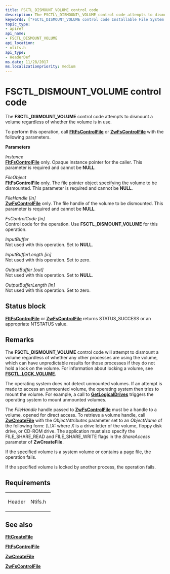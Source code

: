 ```yaml
---
title: FSCTL_DISMOUNT_VOLUME control code
description: The FSCTL\_DISMOUNT\_VOLUME control code attempts to dismount a volume regardless of whether the volume is in use.
keywords: ["FSCTL_DISMOUNT_VOLUME control code Installable File System Drivers"]
topic_type:
- apiref
api_name:
- FSCTL_DISMOUNT_VOLUME
api_location:
- ntifs.h
api_type:
- HeaderDef
ms.date: 11/28/2017
ms.localizationpriority: medium
---
```


# FSCTL\_DISMOUNT\_VOLUME control code


The **FSCTL\_DISMOUNT\_VOLUME** control code attempts to dismount a volume regardless of whether the volume is in use.

To perform this operation, call [**FltFsControlFile**](/windows-hardware/drivers/ddi/fltkernel/nf-fltkernel-fltfscontrolfile) or [**ZwFsControlFile**](/previous-versions/ff566462(v=vs.85)) with the following parameters.

**Parameters**

<a href="" id="instance"></a>*Instance*  
[**FltFsControlFile**](/windows-hardware/drivers/ddi/fltkernel/nf-fltkernel-fltfscontrolfile) only. Opaque instance pointer for the caller. This parameter is required and cannot be **NULL**.

<a href="" id="fileobject"></a>*FileObject*  
[**FltFsControlFile**](/windows-hardware/drivers/ddi/fltkernel/nf-fltkernel-fltfscontrolfile) only. The file pointer object specifying the volume to be dismounted. This parameter is required and cannot be **NULL**.

<a href="" id="filehandle--in-"></a>*FileHandle \[in\]*  
[**ZwFsControlFile**](/previous-versions/ff566462(v=vs.85)) only. The file handle of the volume to be dismounted. This parameter is required and cannot be **NULL**.

<a href="" id="fscontrolcode--in-"></a>*FsControlCode \[in\]*  
Control code for the operation. Use **FSCTL\_DISMOUNT\_VOLUME** for this operation.

<a href="" id="inputbuffer"></a>*InputBuffer*  
Not used with this operation. Set to **NULL**.

<a href="" id="inputbufferlength--in-"></a>*InputBufferLength \[in\]*  
Not used with this operation. Set to zero.

<a href="" id="outputbuffer--out-"></a>*OutputBuffer \[out\]*  
Not used with this operation. Set to **NULL**.

<a href="" id="outputbufferlength--in-"></a>*OutputBufferLength \[in\]*  
Not used with this operation. Set to zero.

## Status block

[**FltFsControlFile**](/windows-hardware/drivers/ddi/fltkernel/nf-fltkernel-fltfscontrolfile) or [**ZwFsControlFile**](/previous-versions/ff566462(v=vs.85)) returns STATUS\_SUCCESS or an appropriate NTSTATUS value.

## Remarks

The **FSCTL\_DISMOUNT\_VOLUME** control code will attempt to dismount a volume regardless of whether any other processes are using the volume, which can have unpredictable results for those processes if they do not hold a lock on the volume. For information about locking a volume, see [**FSCTL\_LOCK\_VOLUME**](/windows/win32/api/winioctl/ni-winioctl-fsctl_lock_volume).

The operating system does not detect unmounted volumes. If an attempt is made to access an unmounted volume, the operating system then tries to mount the volume. For example, a call to [**GetLogicalDrives**](/windows/win32/api/fileapi/nf-fileapi-getlogicaldrives) triggers the operating system to mount unmounted volumes.

The *FileHandle* handle passed to [**ZwFsControlFile**](/previous-versions/ff566462(v=vs.85)) must be a handle to a volume, opened for direct access. To retrieve a volume handle, call [**ZwCreateFile**](/windows-hardware/drivers/ddi/ntifs/nf-ntifs-ntcreatefile) with the *ObjectAttributes* parameter set to an *ObjectName* of the following form: *\\\\.\\X:* where *X* is a drive letter of the volume, floppy disk drive, or CD-ROM drive. The application must also specify the FILE\_SHARE\_READ and FILE\_SHARE\_WRITE flags in the *ShareAccess* parameter of **ZwCreateFile**.

If the specified volume is a system volume or contains a page file, the operation fails.

If the specified volume is locked by another process, the operation fails.

## Requirements

<table>
<colgroup>
<col width="50%" />
<col width="50%" />
</colgroup>
<tbody>
<tr class="odd">
<td align="left"><p>Header</p></td>
<td align="left">Ntifs.h</td>
</tr>
</tbody>
</table>

## See also


[**FltCreateFile**](/windows-hardware/drivers/ddi/fltkernel/nf-fltkernel-fltcreatefile)

[**FltFsControlFile**](/windows-hardware/drivers/ddi/fltkernel/nf-fltkernel-fltfscontrolfile)

[**ZwCreateFile**](/windows-hardware/drivers/ddi/ntifs/nf-ntifs-ntcreatefile)

[**ZwFsControlFile**](/previous-versions/ff566462(v=vs.85))

 

